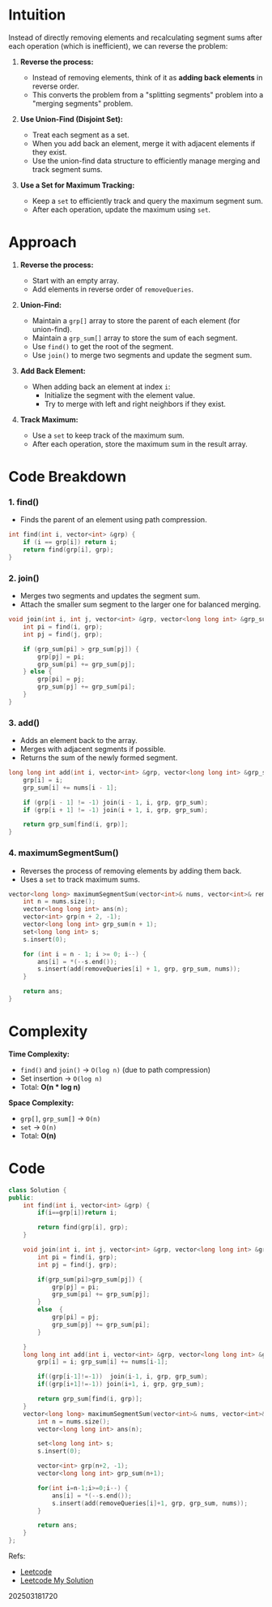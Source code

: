 # **Intuition**  
Instead of directly removing elements and recalculating segment sums after each operation (which is inefficient), we can reverse the problem:  

1. **Reverse the process:**  
   - Instead of removing elements, think of it as **adding back elements** in reverse order.  
   - This converts the problem from a "splitting segments" problem into a "merging segments" problem.  

2. **Use Union-Find (Disjoint Set):**  
   - Treat each segment as a set.  
   - When you add back an element, merge it with adjacent elements if they exist.  
   - Use the union-find data structure to efficiently manage merging and track segment sums.  

3. **Use a Set for Maximum Tracking:**  
   - Keep a `set` to efficiently track and query the maximum segment sum.  
   - After each operation, update the maximum using `set`.  


# **Approach**  
1. **Reverse the process:**  
   - Start with an empty array.  
   - Add elements in reverse order of `removeQueries`.  

2. **Union-Find:**  
   - Maintain a `grp[]` array to store the parent of each element (for union-find).  
   - Maintain a `grp_sum[]` array to store the sum of each segment.  
   - Use `find()` to get the root of the segment.  
   - Use `join()` to merge two segments and update the segment sum.  

3. **Add Back Element:**  
   - When adding back an element at index `i`:  
     - Initialize the segment with the element value.  
     - Try to merge with left and right neighbors if they exist.  

4. **Track Maximum:**  
   - Use a `set` to keep track of the maximum sum.  
   - After each operation, store the maximum sum in the result array.  


# **Code Breakdown**  
### 1. **find()**  
- Finds the parent of an element using path compression.  
```cpp
int find(int i, vector<int> &grp) {
    if (i == grp[i]) return i;
    return find(grp[i], grp);
}
```

### 2. **join()**  
- Merges two segments and updates the segment sum.  
- Attach the smaller sum segment to the larger one for balanced merging.  
```cpp
void join(int i, int j, vector<int> &grp, vector<long long int> &grp_sum) {
    int pi = find(i, grp);
    int pj = find(j, grp);

    if (grp_sum[pi] > grp_sum[pj]) {
        grp[pj] = pi;
        grp_sum[pi] += grp_sum[pj];
    } else {
        grp[pi] = pj;
        grp_sum[pj] += grp_sum[pi];
    }
}
```

### 3. **add()**  
- Adds an element back to the array.  
- Merges with adjacent segments if possible.  
- Returns the sum of the newly formed segment.  
```cpp
long long int add(int i, vector<int> &grp, vector<long long int> &grp_sum, vector<int> &nums) {
    grp[i] = i;
    grp_sum[i] += nums[i - 1];

    if (grp[i - 1] != -1) join(i - 1, i, grp, grp_sum);
    if (grp[i + 1] != -1) join(i + 1, i, grp, grp_sum);

    return grp_sum[find(i, grp)];
}
```

### 4. **maximumSegmentSum()**  
- Reverses the process of removing elements by adding them back.  
- Uses a `set` to track maximum sums.  
```cpp
vector<long long> maximumSegmentSum(vector<int>& nums, vector<int>& removeQueries) {
    int n = nums.size();
    vector<long long int> ans(n);
    vector<int> grp(n + 2, -1);
    vector<long long int> grp_sum(n + 1);
    set<long long int> s;
    s.insert(0);

    for (int i = n - 1; i >= 0; i--) {
        ans[i] = *(--s.end());
        s.insert(add(removeQueries[i] + 1, grp, grp_sum, nums));
    }

    return ans;
}
```


# **Complexity**  
**Time Complexity:**  
- `find()` and `join()` → `O(log n)` (due to path compression)  
- Set insertion → `O(log n)`  
- Total: **O(n * log n)**  

**Space Complexity:**  
- `grp[]`, `grp_sum[]` → `O(n)`  
- `set` → `O(n)`  
- Total: **O(n)**  


# Code
```cpp []
class Solution {
public:
    int find(int i, vector<int> &grp) {
        if(i==grp[i])return i;

        return find(grp[i], grp);
    }

    void join(int i, int j, vector<int> &grp, vector<long long int> &grp_sum) {
        int pi = find(i, grp);
        int pj = find(j, grp);

        if(grp_sum[pi]>grp_sum[pj]) {
            grp[pj] = pi;
            grp_sum[pi] += grp_sum[pj];
        }
        else  {
            grp[pi] = pj;
            grp_sum[pj] += grp_sum[pi];
        }

    }
    long long int add(int i, vector<int> &grp, vector<long long int> &grp_sum, vector<int> &nums) {
        grp[i] = i; grp_sum[i] += nums[i-1];

        if((grp[i-1]!=-1))  join(i-1, i, grp, grp_sum);
        if((grp[i+1]!=-1)) join(i+1, i, grp, grp_sum);

        return grp_sum[find(i, grp)];
    }
    vector<long long> maximumSegmentSum(vector<int>& nums, vector<int>& removeQueries) {
        int n = nums.size();
        vector<long long int> ans(n);

        set<long long int> s;
        s.insert(0);

        vector<int> grp(n+2, -1);
        vector<long long int> grp_sum(n+1);

        for(int i=n-1;i>=0;i--) {
            ans[i] = *(--s.end());
            s.insert(add(removeQueries[i]+1, grp, grp_sum, nums));
        }

        return ans;
    }
};
```

Refs: 
- [Leetcode](https://leetcode.com/problems/maximum-segment-sum-after-removals/description/)
- [Leetcode My Solution](https://leetcode.com/problems/maximum-segment-sum-after-removals/solutions/6551186/intuitive-approach-using-union-find-by-s-er7p)


202503181720
